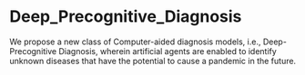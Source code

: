 # Deep_Precognitive_Diagnosis
We propose a new class of Computer-aided diagnosis models, i.e., Deep-Precognitive Diagnosis, wherein artificial agents are enabled to identify unknown diseases that have the potential to cause a pandemic in the future.
